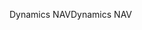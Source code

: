 <span data-ttu-id="41a3a-101">Dynamics NAV</span><span class="sxs-lookup"><span data-stu-id="41a3a-101">Dynamics NAV</span></span>